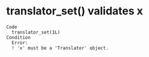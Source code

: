 # translator_set() validates x

    Code
      translator_set(1L)
    Condition
      Error:
      ! 'x' must be a 'Translator' object.

